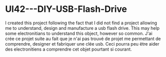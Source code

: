 # Ul42---DIY-USB-Flash-Drive
 I created this project following the fact that I did not find a project allowing me to understand, design and manufacture a usb flash drive. This may help some electronitians to understand this object, however so common.  J'ai crée ce projet suite au fait que je n'ai pas trouvé de projet me permettant de comprendre, designer et fabriquer une clée usb. Ceci pourra peu ëtre aider des electronitiens a comprendre cet objet pourtant si courant.
